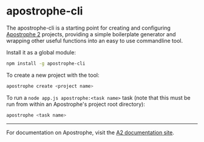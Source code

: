 # apostrophe-cli

The apostrophe-cli is a starting point for creating and configuring [Apostrophe 2](https://github.com/punkave/apostrophe) projects, providing a simple boilerplate generator and wrapping other useful functions into an easy to use commandline tool.

Install it as a global module:
```bash
npm install -g apostrophe-cli
```

To create a new project with the tool:
```bash
apostrophe create <project name>
```

To run a `node app.js apostrophe:<task name>` task (note that this must be run from within an Apostrophe's project root directory):
```bash
apostrophe <task name>
```

---------------

For documentation on Apostrophe, visit the [A2 documentation site](http://apostrophenow.org).